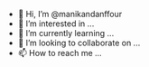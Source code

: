- 👋 Hi, I’m @manikandanffour
- 👀 I’m interested in ...
- 🌱 I’m currently learning ...
- 💞️ I’m looking to collaborate on ...
- 📫 How to reach me ...

<!---
manikandanffour/manikandanffour is a ✨ special ✨ repository because its `README.md` (this file) appears on your GitHub profile.
You can click the Preview link to take a look at your changes.
--->
